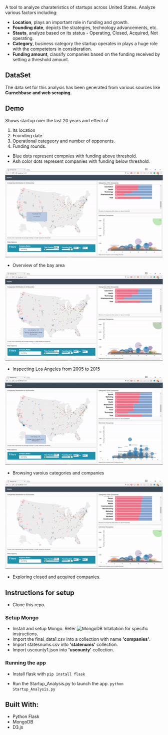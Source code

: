 A tool to analyze charateristics of startups across United States. Analyze various factors including:
* **Location**, plays an important role in funding and growth.
* **Founding date**, depicts the strategies, technology advancements, etc.
* **Stauts**, analyze based on its status - Operating, Closed, Acquired, Not operating.
* **Category**, business category the startup operates in plays a huge role with the competetors in consideration.
* **Funding amount**, classify companies based on the funding received by setting a threshold amount.

## DataSet
The data set for this analysis has been generated from various sources like **Curnchbase and web scraping.**

## Demo
Shows startup over the last 20 years and effect of
1. Its location 
2. Founding date.
3. Operational categeory and number of opponents.
4. Funding rounds.

* Blue dots represent compnies with funding above threshold.
* Ash color dots represent companies with funding below threshold.

![Startups](static/gifs/startup2.gif)

* Overview of the bay area

![Startups](static/gifs/startup1.gif)

* Inspecting Los Angeles from 2005 to 2015

![Startups](static/gifs/startup3.gif)

* Browsing varoius categories and companies

![Startups](static/gifs/startup4.gif)

* Exploring closed and acquired companies.

## Instructions for setup
* Clone this repo.

### Setup Mongo
* Install and setup Mongo. Refer ![MongoDB Intallation](https://docs.mongodb.com/manual/installation/) for specific instructions. 
* Import the final_data1.csv into a collection with name **'companies'**.
* Import statesnums.csv into **'statenums'** collection.
* Import uscounty1.json into **'uscounty'** collection.

### Running the app
* Install flask with
`pip install flask`

* Run the Startup_Analysis.py to launch the app.
`python Startup_Analysis.py`


## Built With:
* Python Flask
* MongoDB
* D3.js

